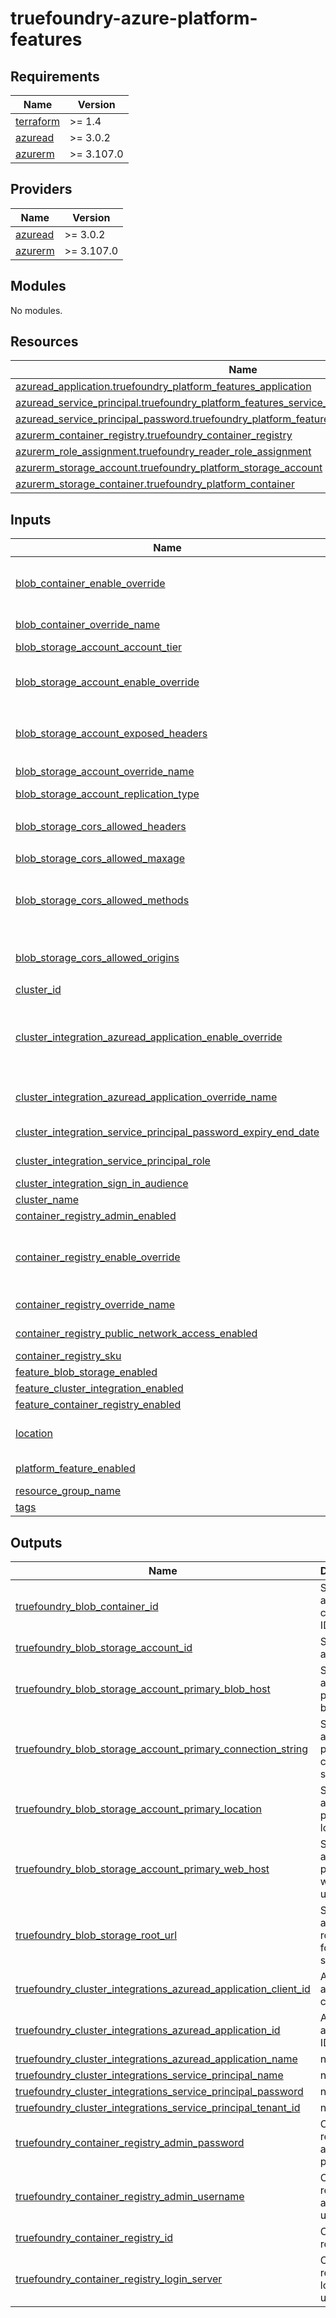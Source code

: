 # truefoundry-azure-platform-features
<!-- BEGIN_TF_DOCS -->
## Requirements

| Name | Version |
|------|---------|
| <a name="requirement_terraform"></a> [terraform](#requirement\_terraform) | >= 1.4 |
| <a name="requirement_azuread"></a> [azuread](#requirement\_azuread) | >= 3.0.2 |
| <a name="requirement_azurerm"></a> [azurerm](#requirement\_azurerm) | >= 3.107.0 |

## Providers

| Name | Version |
|------|---------|
| <a name="provider_azuread"></a> [azuread](#provider\_azuread) | >= 3.0.2 |
| <a name="provider_azurerm"></a> [azurerm](#provider\_azurerm) | >= 3.107.0 |

## Modules

No modules.

## Resources

| Name | Type |
|------|------|
| [azuread_application.truefoundry_platform_features_application](https://registry.terraform.io/providers/hashicorp/azuread/latest/docs/resources/application) | resource |
| [azuread_service_principal.truefoundry_platform_features_service_principal](https://registry.terraform.io/providers/hashicorp/azuread/latest/docs/resources/service_principal) | resource |
| [azuread_service_principal_password.truefoundry_platform_features_service_principal_password](https://registry.terraform.io/providers/hashicorp/azuread/latest/docs/resources/service_principal_password) | resource |
| [azurerm_container_registry.truefoundry_container_registry](https://registry.terraform.io/providers/hashicorp/azurerm/latest/docs/resources/container_registry) | resource |
| [azurerm_role_assignment.truefoundry_reader_role_assignment](https://registry.terraform.io/providers/hashicorp/azurerm/latest/docs/resources/role_assignment) | resource |
| [azurerm_storage_account.truefoundry_platform_storage_account](https://registry.terraform.io/providers/hashicorp/azurerm/latest/docs/resources/storage_account) | resource |
| [azurerm_storage_container.truefoundry_platform_container](https://registry.terraform.io/providers/hashicorp/azurerm/latest/docs/resources/storage_container) | resource |

## Inputs

| Name | Description | Type | Default | Required |
|------|-------------|------|---------|:--------:|
| <a name="input_blob_container_enable_override"></a> [blob\_container\_enable\_override](#input\_blob\_container\_enable\_override) | Enable overriding the name of container. This will only be used if feature\_blob\_storage\_enabled is true. You need to pass container\_override\_name to pass the container name | `bool` | `true` | no |
| <a name="input_blob_container_override_name"></a> [blob\_container\_override\_name](#input\_blob\_container\_override\_name) | Container name. Only used if container\_enable\_override is true | `string` | `""` | no |
| <a name="input_blob_storage_account_account_tier"></a> [blob\_storage\_account\_account\_tier](#input\_blob\_storage\_account\_account\_tier) | Account tier of the storage account | `string` | `"Standard"` | no |
| <a name="input_blob_storage_account_enable_override"></a> [blob\_storage\_account\_enable\_override](#input\_blob\_storage\_account\_enable\_override) | Enable overriding the name of storage account. This will only be used if feature\_blob\_storage\_enabled is true. You need to pass blob\_storage\_account\_override\_name to pass the storage account name | `bool` | `false` | no |
| <a name="input_blob_storage_account_exposed_headers"></a> [blob\_storage\_account\_exposed\_headers](#input\_blob\_storage\_account\_exposed\_headers) | List of exposed headers for CORS origins of storage account | `list(string)` | <pre>[<br/>  "Etag"<br/>]</pre> | no |
| <a name="input_blob_storage_account_override_name"></a> [blob\_storage\_account\_override\_name](#input\_blob\_storage\_account\_override\_name) | Storage account name. Only used if blob\_storage\_account\_enable\_override is true | `string` | `""` | no |
| <a name="input_blob_storage_account_replication_type"></a> [blob\_storage\_account\_replication\_type](#input\_blob\_storage\_account\_replication\_type) | Replication type of storage account | `string` | `"GRS"` | no |
| <a name="input_blob_storage_cors_allowed_headers"></a> [blob\_storage\_cors\_allowed\_headers](#input\_blob\_storage\_cors\_allowed\_headers) | List of allowed headers for CORS of storage account | `list(string)` | <pre>[<br/>  "*"<br/>]</pre> | no |
| <a name="input_blob_storage_cors_allowed_maxage"></a> [blob\_storage\_cors\_allowed\_maxage](#input\_blob\_storage\_cors\_allowed\_maxage) | List of allowed maxage for CORS of storage account | `number` | `3000` | no |
| <a name="input_blob_storage_cors_allowed_methods"></a> [blob\_storage\_cors\_allowed\_methods](#input\_blob\_storage\_cors\_allowed\_methods) | List of allowed methods for CORS of storage account | `list(string)` | <pre>[<br/>  "GET",<br/>  "POST",<br/>  "PUT"<br/>]</pre> | no |
| <a name="input_blob_storage_cors_allowed_origins"></a> [blob\_storage\_cors\_allowed\_origins](#input\_blob\_storage\_cors\_allowed\_origins) | List of allowed origin for CORS of storage account | `list(string)` | <pre>[<br/>  "*"<br/>]</pre> | no |
| <a name="input_cluster_id"></a> [cluster\_id](#input\_cluster\_id) | ID of the AKS cluster | `string` | n/a | yes |
| <a name="input_cluster_integration_azuread_application_enable_override"></a> [cluster\_integration\_azuread\_application\_enable\_override](#input\_cluster\_integration\_azuread\_application\_enable\_override) | Enable overriding the name of azuread application. This will only be used if feature\_cluster\_integration\_azuread\_application\_enabled is true. You need to pass cluster\_integration\_azuread\_application\_override\_name to pass the azuread application name | `bool` | `false` | no |
| <a name="input_cluster_integration_azuread_application_override_name"></a> [cluster\_integration\_azuread\_application\_override\_name](#input\_cluster\_integration\_azuread\_application\_override\_name) | Azuread application name. Only used if cluster\_integration\_azuread\_application\_enable\_override is true | `string` | `""` | no |
| <a name="input_cluster_integration_service_principal_password_expiry_end_date"></a> [cluster\_integration\_service\_principal\_password\_expiry\_end\_date](#input\_cluster\_integration\_service\_principal\_password\_expiry\_end\_date) | End date post which service principal password would expire | `string` | `"2124-02-12T09:42:53Z"` | no |
| <a name="input_cluster_integration_service_principal_role"></a> [cluster\_integration\_service\_principal\_role](#input\_cluster\_integration\_service\_principal\_role) | Role that will be assigned to the service principal on AKS cluster | `string` | `"Reader"` | no |
| <a name="input_cluster_integration_sign_in_audience"></a> [cluster\_integration\_sign\_in\_audience](#input\_cluster\_integration\_sign\_in\_audience) | sign\_in\_audience of the cluster integration | `string` | `"AzureADMyOrg"` | no |
| <a name="input_cluster_name"></a> [cluster\_name](#input\_cluster\_name) | Name of the AKS cluster | `string` | n/a | yes |
| <a name="input_container_registry_admin_enabled"></a> [container\_registry\_admin\_enabled](#input\_container\_registry\_admin\_enabled) | Enable admin for the docker registry | `bool` | `true` | no |
| <a name="input_container_registry_enable_override"></a> [container\_registry\_enable\_override](#input\_container\_registry\_enable\_override) | Enable overriding the name of container registry. This will only be used if feature\_container\_registry\_enabled is true. You need to pass container\_registry\_override\_name to pass the container registry name | `bool` | `false` | no |
| <a name="input_container_registry_override_name"></a> [container\_registry\_override\_name](#input\_container\_registry\_override\_name) | Container registry name. Only used if container\_registry\_enable\_override is true | `string` | `""` | no |
| <a name="input_container_registry_public_network_access_enabled"></a> [container\_registry\_public\_network\_access\_enabled](#input\_container\_registry\_public\_network\_access\_enabled) | Whether public network access is allowed for the container registry | `bool` | `true` | no |
| <a name="input_container_registry_sku"></a> [container\_registry\_sku](#input\_container\_registry\_sku) | SKU of the docker registry | `string` | `"Standard"` | no |
| <a name="input_feature_blob_storage_enabled"></a> [feature\_blob\_storage\_enabled](#input\_feature\_blob\_storage\_enabled) | Enable blob storage feature in the platform | `bool` | `true` | no |
| <a name="input_feature_cluster_integration_enabled"></a> [feature\_cluster\_integration\_enabled](#input\_feature\_cluster\_integration\_enabled) | Enable the support of cluster integration | `bool` | `true` | no |
| <a name="input_feature_container_registry_enabled"></a> [feature\_container\_registry\_enabled](#input\_feature\_container\_registry\_enabled) | Enable docker registry feature in the platform | `bool` | `true` | no |
| <a name="input_location"></a> [location](#input\_location) | Location of the storage account and container registry. This should be kept similar to resource group for ideal performance. | `string` | n/a | yes |
| <a name="input_platform_feature_enabled"></a> [platform\_feature\_enabled](#input\_platform\_feature\_enabled) | Enable platform features like container registry and storage account | `bool` | `true` | no |
| <a name="input_resource_group_name"></a> [resource\_group\_name](#input\_resource\_group\_name) | Name of the resource group | `string` | n/a | yes |
| <a name="input_tags"></a> [tags](#input\_tags) | A map of tags to add to all resources | `map(string)` | `{}` | no |

## Outputs

| Name | Description |
|------|-------------|
| <a name="output_truefoundry_blob_container_id"></a> [truefoundry\_blob\_container\_id](#output\_truefoundry\_blob\_container\_id) | Storage account container ID |
| <a name="output_truefoundry_blob_storage_account_id"></a> [truefoundry\_blob\_storage\_account\_id](#output\_truefoundry\_blob\_storage\_account\_id) | Storage account id |
| <a name="output_truefoundry_blob_storage_account_primary_blob_host"></a> [truefoundry\_blob\_storage\_account\_primary\_blob\_host](#output\_truefoundry\_blob\_storage\_account\_primary\_blob\_host) | Storage account primary blob host |
| <a name="output_truefoundry_blob_storage_account_primary_connection_string"></a> [truefoundry\_blob\_storage\_account\_primary\_connection\_string](#output\_truefoundry\_blob\_storage\_account\_primary\_connection\_string) | Storage account primary connection string |
| <a name="output_truefoundry_blob_storage_account_primary_location"></a> [truefoundry\_blob\_storage\_account\_primary\_location](#output\_truefoundry\_blob\_storage\_account\_primary\_location) | Storage account primary location |
| <a name="output_truefoundry_blob_storage_account_primary_web_host"></a> [truefoundry\_blob\_storage\_account\_primary\_web\_host](#output\_truefoundry\_blob\_storage\_account\_primary\_web\_host) | Storage account primary web host url |
| <a name="output_truefoundry_blob_storage_root_url"></a> [truefoundry\_blob\_storage\_root\_url](#output\_truefoundry\_blob\_storage\_root\_url) | Storage account root URL for blob storage |
| <a name="output_truefoundry_cluster_integrations_azuread_application_client_id"></a> [truefoundry\_cluster\_integrations\_azuread\_application\_client\_id](#output\_truefoundry\_cluster\_integrations\_azuread\_application\_client\_id) | Azure AD application client ID |
| <a name="output_truefoundry_cluster_integrations_azuread_application_id"></a> [truefoundry\_cluster\_integrations\_azuread\_application\_id](#output\_truefoundry\_cluster\_integrations\_azuread\_application\_id) | Azure AD application ID |
| <a name="output_truefoundry_cluster_integrations_azuread_application_name"></a> [truefoundry\_cluster\_integrations\_azuread\_application\_name](#output\_truefoundry\_cluster\_integrations\_azuread\_application\_name) | n/a |
| <a name="output_truefoundry_cluster_integrations_service_principal_name"></a> [truefoundry\_cluster\_integrations\_service\_principal\_name](#output\_truefoundry\_cluster\_integrations\_service\_principal\_name) | n/a |
| <a name="output_truefoundry_cluster_integrations_service_principal_password"></a> [truefoundry\_cluster\_integrations\_service\_principal\_password](#output\_truefoundry\_cluster\_integrations\_service\_principal\_password) | n/a |
| <a name="output_truefoundry_cluster_integrations_service_principal_tenant_id"></a> [truefoundry\_cluster\_integrations\_service\_principal\_tenant\_id](#output\_truefoundry\_cluster\_integrations\_service\_principal\_tenant\_id) | n/a |
| <a name="output_truefoundry_container_registry_admin_password"></a> [truefoundry\_container\_registry\_admin\_password](#output\_truefoundry\_container\_registry\_admin\_password) | Container registry admin password |
| <a name="output_truefoundry_container_registry_admin_username"></a> [truefoundry\_container\_registry\_admin\_username](#output\_truefoundry\_container\_registry\_admin\_username) | Container registry admin username |
| <a name="output_truefoundry_container_registry_id"></a> [truefoundry\_container\_registry\_id](#output\_truefoundry\_container\_registry\_id) | Container registry ID |
| <a name="output_truefoundry_container_registry_login_server"></a> [truefoundry\_container\_registry\_login\_server](#output\_truefoundry\_container\_registry\_login\_server) | Container registry login server url |
<!-- END_TF_DOCS -->